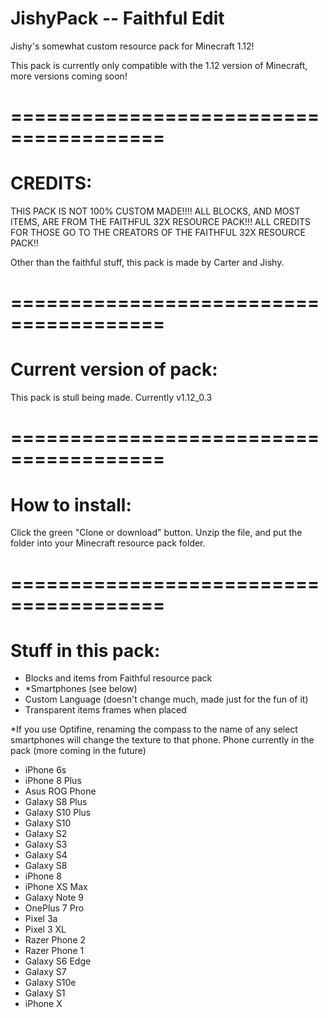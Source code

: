 # JishyPack -- Faithful Edit
Jishy's somewhat custom resource pack for Minecraft 1.12!

This pack is currently only compatible with the 1.12 version of Minecraft, more versions coming soon!

# =======================================

# CREDITS:
THIS PACK IS NOT 100% CUSTOM MADE!!!!
ALL BLOCKS, AND MOST ITEMS, ARE FROM THE FAITHFUL 32X RESOURCE PACK!!! ALL CREDITS FOR THOSE GO TO THE CREATORS OF THE FAITHFUL 32X RESOURCE PACK!!

Other than the faithful stuff, this pack is made by Carter and Jishy.

# =======================================

# Current version of pack:

This pack is stull being made. Currently v1.12_0.3

# =======================================

# How to install:

Click the green "Clone or download" button. Unzip the file, and put the folder into your Minecraft resource pack folder.

# =======================================

# Stuff in this pack:

  - Blocks and items from Faithful resource pack
  - *Smartphones (see below)
  - Custom Language (doesn't change much, made just for the fun of it)
  - Transparent items frames when placed
  
*If you use Optifine, renaming the compass to the name of any select smartphones will change the texture to that phone. 
Phone currently in the pack (more coming in the future)
  - iPhone 6s
  - iPhone 8 Plus
  - Asus ROG Phone
  - Galaxy S8 Plus
  - Galaxy S10 Plus
  - Galaxy S10
  - Galaxy S2
  - Galaxy S3
  - Galaxy S4
  - Galaxy S8
  - iPhone 8
  - iPhone XS Max
  - Galaxy Note 9
  - OnePlus 7 Pro
  - Pixel 3a
  - Pixel 3 XL
  - Razer Phone 2
  - Razer Phone 1
  - Galaxy S6 Edge
  - Galaxy S7
  - Galaxy S10e
  - Galaxy S1
  - iPhone X